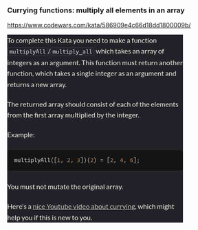 ### Currying functions: multiply all elements in an array

https://www.codewars.com/kata/586909e4c66d18dd1800009b/

![description](./description.jpg "Description")

